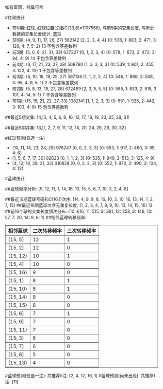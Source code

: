 <!-- 
.. title: 双色球2016133期(2016-11-13)数据分析报告
.. slug: slott-2016133-2016-11-13-report
.. date: 2016-11-14 08:00:00 UTC+08:00
.. tags: Lottery
.. link: 
.. description: 
.. type: text
-->

如有雷同，纯属巧合

<!-- TEASER_END-->

#红球统计

- 前N期: 红球, 红球位置(总数C(33,6)=1107568), 与前5期的交集长度, 与历史数据的交集长度统计, 蓝球
- 前6期: (4, 9, 11, 17, 26, 27) 582142 [2, 2, 3, 4, 4] {0: 536, 1: 883, 2: 471, 3: 126, 4: 7, 5: 2} 13 不包含等差数列
- 前5期: (5, 6, 8, 21, 31, 33) 637227 [0, 1, 2, 3, 4] {0: 578, 1: 873, 2: 472, 3: 94, 4: 9} 14 不包含等差数列
- 前4期: (3, 17, 21, 23, 27, 28) 508790 [1, 3, 3, 3, 3] {0: 539, 1: 901, 2: 455, 3: 122, 4: 10} 1 不包含等差数列
- 前3期: (4, 10, 18, 19, 25, 27) 597136 [1, 1, 2, 2, 4] {0: 546, 1: 869, 2: 508, 3: 95, 4: 9, 5: 1} 2 不包含等差数列
- 前2期: (5, 8, 13, 19, 27, 28) 672469 [2, 3, 5, 5, 5] {0: 565, 1: 833, 2: 515, 3: 101, 4: 14, 5: 1} 7 不包含等差数列
- 前1期: (15, 16, 21, 22, 27, 33) 1082141 [1, 1, 2, 3, 3] {0: 551, 1: 925, 2: 442, 3: 103, 4: 9} 15 包含等差数列

##最近5期交集:
14,[3, 4, 5, 6, 8, 10, 13, 17, 18, 19, 23, 25, 28, 31]

##最近5期并集:
13,[1, 2, 7, 9, 11, 12, 14, 20, 24, 26, 29, 30, 32]

#红球预测(任选一注)

- [10, 11, 14, 23, 24, 25] 976247 [0, 0, 2, 3, 3] {0: 553, 1: 917, 2: 460, 3: 95, 4: 6}
- [1, 5, 6, 7, 17, 30] 82823 [0, 1, 1, 2, 3] {0: 535, 1: 849, 2: 513, 3: 125, 4: 9}
- [4, 12, 18, 29, 31, 32] 610828 [0, 0, 2, 2, 3] {0: 552, 1: 873, 2: 490, 3: 104, 4: 12}

#蓝球统计

##蓝球频率分析:
[9, 12, 11, 1, 14, 16, 13, 15, 5, 6, 7, 10, 3, 2, 4, 8]

##最近16期蓝球号码和C(16,1)次序:
 [14, 4, 9, 9, 8, 16, 10, 3, 10, 16, 13, 14, 1, 2, 7, 15]
##最近16期蓝球次序无重复长度:
 [1, 2, 3, 4, 7, 8, 9, 10, 13, 14, 15, 16] 12
##前16个球的交集长度频次分布:
{10: 616, 11: 515, 9: 391, 12: 258, 8: 149, 13: 57, 7: 20, 14: 9, 6: 1}
##相邻蓝球转移频率:
 <table border="1" class="table table-striped dataframe">
  <thead>
    <tr style="text-align: right;">
      <th>相邻蓝球</th>
      <th>二次转移频率</th>
      <th>三次转移频率</th>
    </tr>
  </thead>
  <tbody>
    <tr>
      <td>(15, 5)</td>
      <td>12</td>
      <td>1</td>
    </tr>
    <tr>
      <td>(15, 2)</td>
      <td>12</td>
      <td>0</td>
    </tr>
    <tr>
      <td>(15, 12)</td>
      <td>10</td>
      <td>1</td>
    </tr>
    <tr>
      <td>(15, 4)</td>
      <td>10</td>
      <td>0</td>
    </tr>
    <tr>
      <td>(15, 16)</td>
      <td>9</td>
      <td>0</td>
    </tr>
    <tr>
      <td>(15, 1)</td>
      <td>8</td>
      <td>1</td>
    </tr>
    <tr>
      <td>(15, 10)</td>
      <td>8</td>
      <td>1</td>
    </tr>
    <tr>
      <td>(15, 14)</td>
      <td>8</td>
      <td>0</td>
    </tr>
    <tr>
      <td>(15, 15)</td>
      <td>8</td>
      <td>0</td>
    </tr>
    <tr>
      <td>(15, 6)</td>
      <td>7</td>
      <td>1</td>
    </tr>
    <tr>
      <td>(15, 9)</td>
      <td>7</td>
      <td>0</td>
    </tr>
    <tr>
      <td>(15, 11)</td>
      <td>7</td>
      <td>0</td>
    </tr>
    <tr>
      <td>(15, 3)</td>
      <td>6</td>
      <td>0</td>
    </tr>
    <tr>
      <td>(15, 7)</td>
      <td>6</td>
      <td>0</td>
    </tr>
    <tr>
      <td>(15, 8)</td>
      <td>5</td>
      <td>0</td>
    </tr>
    <tr>
      <td>(15, 13)</td>
      <td>4</td>
      <td>0</td>
    </tr>
  </tbody>
</table>
#蓝球预测(任选一注):
共推荐5注: [2, 4, 12, 16, 1]
#蓝球预测(尚未出现):
共推荐1注: [11]

